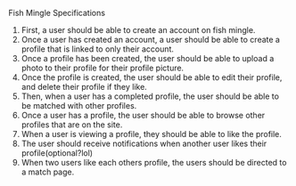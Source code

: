 Fish Mingle Specifications

1. First, a user should be able to create an account on fish mingle.
2. Once a user has created an account, a user should be able to create a profile that is linked to only their account.
3. Once a profile has been created, the user should be able to upload a photo to their profile for their profile picture.
4. Once the profile is created, the user should be able to edit their profile, and delete their profile if they like.
5. Then, when a user has a completed profile, the user should be able to be matched with other profiles.
6. Once a user has a profile, the user should be able to browse other profiles that are on the site.
7. When a user is viewing a profile, they should be able to like the profile.
8. The user should receive notifications when another user likes their profile(optional?lol)
9. When two users like each others profile, the users should be directed to a match page.
